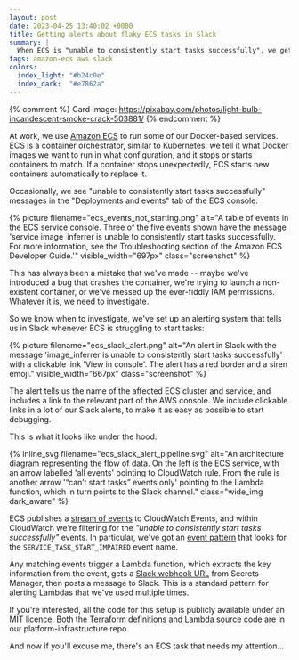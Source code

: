```yaml
---
layout: post
date: 2023-04-25 13:40:02 +0000
title: Getting alerts about flaky ECS tasks in Slack
summary: |
  When ECS is "unable to consistently start tasks successfully", we get a Slack alert that tells us to investigate.
tags: amazon-ecs aws slack
colors:
  index_light: "#b24c0e"
  index_dark:  "#e7862a"
---
```


{% comment %}
  Card image: https://pixabay.com/photos/light-bulb-incandescent-smoke-crack-503881/
{% endcomment %}

At work, we use [Amazon ECS] to run some of our Docker-based services.
ECS is a container orchestrator, similar to Kubernetes: we tell it what Docker images we want to run in what configuration, and it stops or starts containers to match.
If a container stops unexpectedly, ECS starts new containers automatically to replace it.

Occasionally, we see "unable to consistently start tasks successfully" messages in the "Deployments and events" tab of the ECS console:

{%
  picture
  filename="ecs_events_not_starting.png"
  alt="A table of events in the ECS service console. Three of the five events shown have the message 'service image_inferrer is unable to consistently start tasks successfully. For more information, see the Troubleshooting section of the Amazon ECS Developer Guide.'"
  visible_width="697px"
  class="screenshot"
%}

This has always been a mistake that we've made -- maybe we've introduced a bug that crashes the container, we're trying to launch a non-existent container, or we've messed up the ever-fiddly IAM permissions.
Whatever it is, we need to investigate.

So we know when to investigate, we've set up an alerting system that tells us in Slack whenever ECS is struggling to start tasks:

{%
  picture
  filename="ecs_slack_alert.png"
  alt="An alert in Slack with the message 'image_inferrer is unable to consistently start tasks successfully' with a clickable link 'View in console'. The alert has a red border and a siren emoji."
  visible_width="667px"
  class="screenshot"
%}

The alert tells us the name of the affected ECS cluster and service, and includes a link to the relevant part of the AWS console.
We include clickable links in a lot of our Slack alerts, to make it as easy as possible to start debugging.

This is what it looks like under the hood:

{%
  inline_svg
  filename="ecs_slack_alert_pipeline.svg"
  alt="An architecture diagram representing the flow of data. On the left is the ECS service, with an arrow labelled 'all events' pointing to CloudWatch rule. From the rule is another arrow '“can’t start tasks” events only' pointing to the Lambda function, which in turn points to the Slack channel."
  class="wide_img dark_aware"
%}

ECS publishes a [stream of events][events] to CloudWatch Events, and within CloudWatch we're filtering for the *"unable to consistently start tasks successfully"* events.
In particular, we've got an [event pattern] that looks for the `SERVICE_TASK_START_IMPAIRED` event name.

Any matching events trigger a Lambda function, which extracts the key information from the event, gets a [Slack webhook URL] from Secrets Manager, then posts a message to Slack.
This is a standard pattern for alerting Lambdas that we've used multiple times.

If you're interested, all the code for this setup is publicly available under an MIT licence.
Both the [Terraform definitions] and [Lambda source code] are in our platform-infrastructure repo.

And now if you'll excuse me, there's an ECS task that needs my attention…

[Amazon ECS]: https://docs.aws.amazon.com/AmazonECS/latest/developerguide/Welcome.html
[events]: https://docs.aws.amazon.com/AmazonECS/latest/developerguide/ecs_cwe_events.html#ecs_service_events_warn_type
[event pattern]: https://docs.aws.amazon.com/AmazonCloudWatch/latest/events/CloudWatchEventsandEventPatterns.html
[Slack webhook URL]: https://api.slack.com/messaging/webhooks
[Terraform definitions]: https://github.com/wellcomecollection/platform-infrastructure/tree/main/monitoring/terraform/modules/slack_alert_on_ecs_tasks_not_starting
[Lambda source code]: https://github.com/wellcomecollection/platform-infrastructure/blob/main/monitoring/slack_alerts/ecs_tasks_cant_start_alert/src/ecs_tasks_cant_start_alert.py
